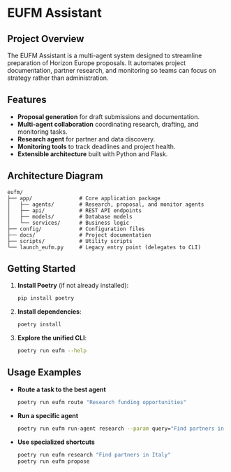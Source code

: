 # EUFM Assistant

## Project Overview
The EUFM Assistant is a multi-agent system designed to streamline preparation of Horizon Europe proposals.
It automates project documentation, partner research, and monitoring so teams can focus on strategy rather than administration.

## Features
- **Proposal generation** for draft submissions and documentation.
- **Multi-agent collaboration** coordinating research, drafting, and monitoring tasks.
- **Research agent** for partner and data discovery.
- **Monitoring tools** to track deadlines and project health.
- **Extensible architecture** built with Python and Flask.

## Architecture Diagram
```
eufm/
├── app/               # Core application package
│   ├── agents/        # Research, proposal, and monitor agents
│   ├── api/           # REST API endpoints
│   ├── models/        # Database models
│   └── services/      # Business logic
├── config/            # Configuration files
├── docs/              # Project documentation
├── scripts/           # Utility scripts
└── launch_eufm.py     # Legacy entry point (delegates to CLI)
```

## Getting Started
1. **Install Poetry** (if not already installed):
   ```bash
   pip install poetry
   ```
2. **Install dependencies**:
   ```bash
   poetry install
   ```
3. **Explore the unified CLI**:
   ```bash
   poetry run eufm --help
   ```

## Usage Examples
- **Route a task to the best agent**
  ```bash
  poetry run eufm route "Research funding opportunities"
  ```
- **Run a specific agent**
  ```bash
  poetry run eufm run-agent research --param query="Find partners in Italy"
  ```
- **Use specialized shortcuts**
  ```bash
  poetry run eufm research "Find partners in Italy"
  poetry run eufm propose
  ```
